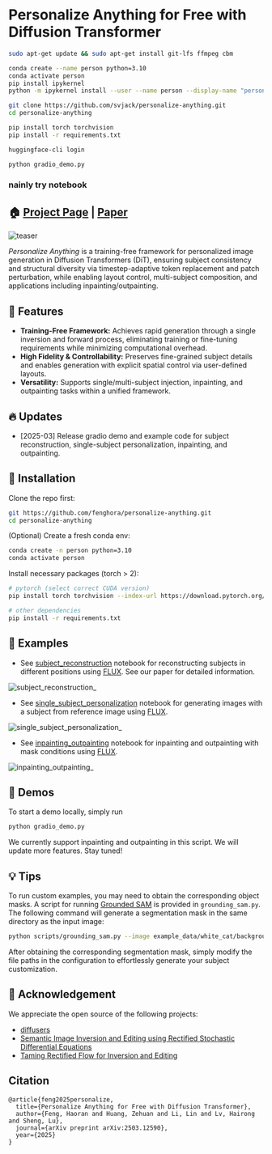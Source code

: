 # Personalize Anything for Free with Diffusion Transformer

```bash
sudo apt-get update && sudo apt-get install git-lfs ffmpeg cbm

conda create --name person python=3.10
conda activate person
pip install ipykernel
python -m ipykernel install --user --name person --display-name "person"

git clone https://github.com/svjack/personalize-anything.git
cd personalize-anything

pip install torch torchvision
pip install -r requirements.txt

huggingface-cli login

python gradio_demo.py
```

### nainly try notebook

## 🏠 [Project Page](https://fenghora.github.io/Personalize-Anything-Page/) | [Paper](https://arxiv.org/abs/2503.12590)

![teaser](assets/teaser.png)

*Personalize Anything* is a training-free framework for personalized image generation in Diffusion Transformers (DiT), ensuring subject consistency and structural diversity via timestep-adaptive token replacement and patch perturbation, while enabling layout control, multi-subject composition, and applications including inpainting/outpainting.

## 🌟 Features

* **Training-Free Framework:**  Achieves rapid generation through a single inversion and forward process, eliminating training or fine-tuning requirements while minimizing computational overhead.
* **High Fidelity & Controllability:** Preserves fine-grained subject details and enables generation with explicit spatial control via user-defined layouts.
* **Versatility:** Supports single/multi-subject injection, inpainting, and outpainting tasks within a unified framework.

## 🔥 Updates

* [2025-03] Release gradio demo and example code for subject reconstruction, single-subject personalization, inpainting, and outpainting.

## 🔨 Installation

Clone the repo first:

```Bash
git https://github.com/fenghora/personalize-anything.git
cd personalize-anything
```

(Optional) Create a fresh conda env:

```Bash
conda create -n person python=3.10
conda activate person
```

Install necessary packages (torch > 2):

```Bash
# pytorch (select correct CUDA version)
pip install torch torchvision --index-url https://download.pytorch.org/whl/cu118

# other dependencies
pip install -r requirements.txt
```

## 📒 Examples

* See [subject_reconstruction](./subject_reconstruction.ipynb) notebook for reconstructing subjects in different positions using [FLUX](https://huggingface.co/black-forest-labs/FLUX.1-dev). See our paper for detailed information.

![subject_reconstruction_](assets/reconstruct.png)

* See [single_subject_personalization](./single_subject_personalization.ipynb) notebook for generating images with a subject from reference image using [FLUX](https://huggingface.co/black-forest-labs/FLUX.1-dev).

![single_subject_personalization_](assets/personalize.png)

* See [inpainting_outpainting](./inpainting_outpainting.ipynb) notebook for inpainting and outpainting with mask conditions using [FLUX](https://huggingface.co/black-forest-labs/FLUX.1-dev).

![inpainting_outpainting_](assets/inpainting_outpainting.png)

## 🤗 Demos

To start a demo locally, simply run

```Bash
python gradio_demo.py
```

We currently support inpainting and outpainting in this script. We will update more features. Stay tuned!

## 💡 Tips

To run custom examples, you may need to obtain the corresponding object masks. A script for running [Grounded SAM](https://github.com/IDEA-Research/Grounded-Segment-Anything) is provided in `grounding_sam.py`. The following command will generate a segmentation mask in the same directory as the input image:

```Bash
python scripts/grounding_sam.py --image example_data/white_cat/background.png --labels cat
```

After obtaining the corresponding segmentation mask, simply modify the file paths in the configuration to effortlessly generate your subject customization.

## 🤝 Acknowledgement

We appreciate the open source of the following projects:

* [diffusers](https://github.com/huggingface/diffusers)
* [Semantic Image Inversion and Editing using Rectified Stochastic Differential Equations](https://github.com/LituRout/RF-Inversion)
* [Taming Rectified Flow for Inversion and Editing](https://github.com/wangjiangshan0725/RF-Solver-Edit)

## Citation
```
@article{feng2025personalize,
  title={Personalize Anything for Free with Diffusion Transformer},
  author={Feng, Haoran and Huang, Zehuan and Li, Lin and Lv, Hairong and Sheng, Lu},
  journal={arXiv preprint arXiv:2503.12590},
  year={2025}
}
```
